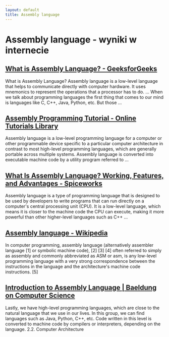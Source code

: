 ```yaml
---
layout: default
title: Assembly language
---
```

# **Assembly language - wyniki w internecie**
## [What is Assembly Language? - GeeksforGeeks](https://www.geeksforgeeks.org/what-is-assembly-language/)
What is Assembly Language? Assembly language is a low-level language that helps to communicate directly with computer hardware. It uses mnemonics to represent the operations that a processor has to do. ... When we talk about programming languages the first thing that comes to our mind is languages like C, C++, Java, Python, etc. But those ...
## [Assembly Programming Tutorial - Online Tutorials Library](https://www.tutorialspoint.com/assembly_programming/index.htm)
Assembly language is a low-level programming language for a computer or other programmable device specific to a particular computer architecture in contrast to most high-level programming languages, which are generally portable across multiple systems. Assembly language is converted into executable machine code by a utility program referred to ...
## [What Is Assembly Language? Working, Features, and Advantages - Spiceworks](https://www.spiceworks.com/tech/tech-general/articles/what-is-assembly-language/)
Assembly language is a type of programming language that is designed to be used by developers to write programs that can run directly on a computer's central processing unit (CPU). It is a low-level language, which means it is closer to the machine code the CPU can execute, making it more powerful than other higher-level languages such as C++ ...
## [Assembly language - Wikipedia](https://en.wikipedia.org/wiki/Assembly_language)
In computer programming, assembly language (alternatively assembler language [1] or symbolic machine code), [2] [3] [4] often referred to simply as assembly and commonly abbreviated as ASM or asm, is any low-level programming language with a very strong correspondence between the instructions in the language and the architecture's machine code instructions. [5]
## [Introduction to Assembly Language | Baeldung on Computer Science](https://www.baeldung.com/cs/assembly-language)
Lastly, we have high-level programming languages, which are close to the natural language that we use in our lives. In this group, we can find languages such as Java, Python, C++, etc. Code written in this level is converted to machine code by compilers or interpreters, depending on the language. 2.2. Computer Architecture
